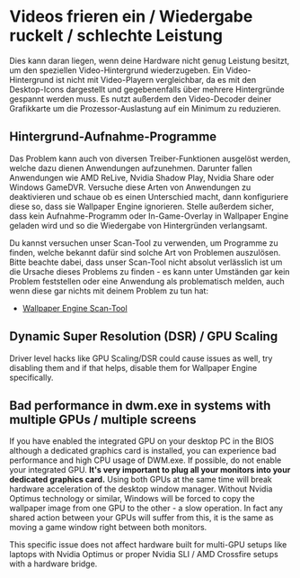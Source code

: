 # Videos frieren ein / Wiedergabe ruckelt / schlechte Leistung

Dies kann daran liegen, wenn deine Hardware nicht genug Leistung besitzt, um den speziellen Video-Hintergrund wiederzugeben. Ein Video-Hintergrund ist nicht mit Video-Playern vergleichbar, da es mit den Desktop-Icons dargestellt und gegebenenfalls über mehrere Hintergründe gespannt werden muss. Es nutzt außerdem den Video-Decoder deiner Grafikkarte um die Prozessor-Auslastung auf ein Minimum zu reduzieren.

## Hintergrund-Aufnahme-Programme
Das Problem kann auch von diversen Treiber-Funktionen ausgelöst werden, welche dazu dienen Anwendungen aufzunehmen. Darunter fallen Anwendungen wie AMD ReLive, Nvidia Shadow Play, Nvidia Share oder Windows GameDVR. Versuche diese Arten von Anwendungen zu deaktivieren und schaue ob es einen Unterschied macht, dann konfiguriere diese so, dass sie Wallpaper Engine ignorieren. Stelle außerdem sicher, dass kein Aufnahme-Programm oder In-Game-Overlay in Wallpaper Engine geladen wird und so die Wiedergabe von Hintergründen verlangsamt.

Du kannst versuchen unser Scan-Tool zu verwenden, um Programme zu finden, welche bekannt dafür sind solche Art von Problemen auszulösen. Bitte beachte dabei, dass unser Scan-Tool nicht absolut verlässlich ist um die Ursache dieses Problems zu finden - es kann unter Umständen gar kein Problem feststellen oder eine Anwendung als problematisch melden, auch wenn diese gar nichts mit deinem Problem zu tun hat:

* [Wallpaper Engine Scan-Tool](/debug/scantool.html)

## Dynamic Super Resolution (DSR) / GPU Scaling
Driver level hacks like GPU Scaling/DSR could cause issues as well, try disabling them and if that helps, disable them for Wallpaper Engine specifically.

## Bad performance in dwm.exe in systems with multiple GPUs / multiple screens
If you have enabled the integrated GPU on your desktop PC in the BIOS although a dedicated graphics card is installed, you can experience bad performance and high CPU usage of DWM.exe. If possible, do not enable your integrated GPU. **It's very important to plug all your monitors into your dedicated graphics card.** Using both GPUs at the same time will break hardware acceleration of the desktop window manager. Without Nvidia Optimus technology or similar, Windows will be forced to copy the wallpaper image from one GPU to the other - a slow operation. In fact any shared action between your GPUs will suffer from this, it is the same as moving a game window right between both monitors.

This specific issue does not affect hardware built for multi-GPU setups like laptops with Nvidia Optimus or proper Nvidia SLI / AMD Crossfire setups with a hardware bridge.
